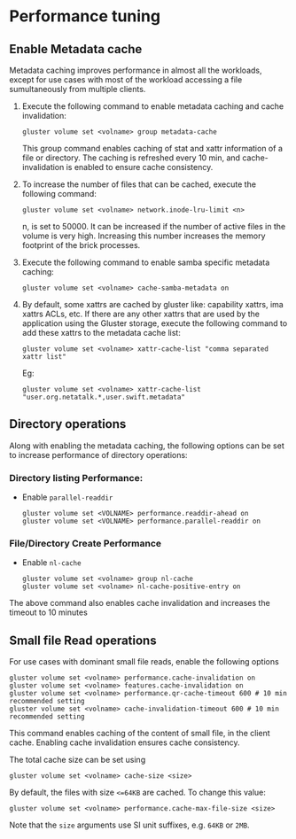 # Performance tuning

## Enable Metadata cache

Metadata caching improves performance in almost all the workloads, except for use cases
with most of the workload accessing a file sumultaneously from multiple clients.

1.  Execute the following command to enable metadata caching and cache invalidation:

    ```console
    gluster volume set <volname> group metadata-cache
    ```

    This group command enables caching of stat and xattr information of a file or directory.
    The caching is refreshed every 10 min, and cache-invalidation is enabled to ensure cache
    consistency.

2.  To increase the number of files that can be cached, execute the following command:

    ```console
    gluster volume set <volname> network.inode-lru-limit <n>
    ```

    n, is set to 50000. It can be increased if the number of active files in the volume
    is very high. Increasing this number increases the memory footprint of the brick processes.

3.  Execute the following command to enable samba specific metadata caching:

    ```console
    gluster volume set <volname> cache-samba-metadata on
    ```

4.  By default, some xattrs are cached by gluster like: capability xattrs, ima xattrs
    ACLs, etc. If there are any other xattrs that are used by the application using
    the Gluster storage, execute the following command to add these xattrs to the metadata
    cache list:
    ```console
    gluster volume set <volname> xattr-cache-list "comma separated xattr list"
    ```
    Eg:
    ```console
    gluster volume set <volname> xattr-cache-list "user.org.netatalk.*,user.swift.metadata"
    ```

## Directory operations

Along with enabling the metadata caching, the following options can be set to
increase performance of directory operations:

### Directory listing Performance:

- Enable `parallel-readdir`

  ```console
  gluster volume set <VOLNAME> performance.readdir-ahead on
  gluster volume set <VOLNAME> performance.parallel-readdir on
  ```

### File/Directory Create Performance

- Enable `nl-cache`

  ```console
  gluster volume set <volname> group nl-cache
  gluster volume set <volname> nl-cache-positive-entry on
  ```

The above command also enables cache invalidation and increases the timeout to
10 minutes

## Small file Read operations

For use cases with dominant small file reads, enable the following options

    gluster volume set <volname> performance.cache-invalidation on
    gluster volume set <volname> features.cache-invalidation on
    gluster volume set <volname> performance.qr-cache-timeout 600 # 10 min recommended setting
    gluster volume set <volname> cache-invalidation-timeout 600 # 10 min recommended setting

This command enables caching of the content of small file, in the client cache.
Enabling cache invalidation ensures cache consistency.

The total cache size can be set using

    gluster volume set <volname> cache-size <size>

By default, the files with size `<=64KB` are cached. To change this value:

    gluster volume set <volname> performance.cache-max-file-size <size>

Note that the `size` arguments use SI unit suffixes, e.g. `64KB` or `2MB`.

